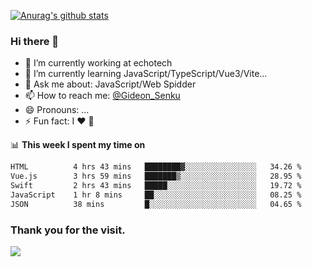 [![Anurag's github stats](https://github-readme-stats.vercel.app/api?username=gideonsenku)](https://github.com/anuraghazra/github-readme-stats)
### Hi there 👋
- 🔭 I’m currently working at echotech
- 🌱 I’m currently learning JavaScript/TypeScript/Vue3/Vite...
- 💬 Ask me about: JavaScript/Web Spidder 
- 📫 How to reach me: [@Gideon_Senku](https://t.me/Gideon_Senku)
- 😄 Pronouns: ...
- ⚡ Fun fact: I ❤️ 🎵

📊 **This week I spent my time on**
<!--START_SECTION:waka-->

```txt
HTML          4 hrs 43 mins   ████████▓░░░░░░░░░░░░░░░░   34.26 %
Vue.js        3 hrs 59 mins   ███████▒░░░░░░░░░░░░░░░░░   28.95 %
Swift         2 hrs 43 mins   █████░░░░░░░░░░░░░░░░░░░░   19.72 %
JavaScript    1 hr 8 mins     ██░░░░░░░░░░░░░░░░░░░░░░░   08.25 %
JSON          38 mins         █░░░░░░░░░░░░░░░░░░░░░░░░   04.65 %
```

<!--END_SECTION:waka-->


### Thank you for the visit.
![](http://profile-counter.glitch.me/gideonsenku/count.svg)
<!--
**GideonSenku/GideonSenku** is a ✨ _special_ ✨ repository because its `README.md` (this file) appears on your GitHub profile.

Here are some ideas to get you started:

- 🔭 I’m currently working on ...
- 🌱 I’m currently learning ...
- 👯 I’m looking to collaborate on ...
- 🤔 I’m looking for help with ...
- 💬 Ask me about ...
- 📫 How to reach me: ...
- 😄 Pronouns: ...
- ⚡ Fun fact: ...
-->
